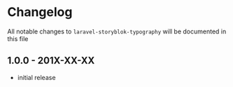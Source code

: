 # Changelog

All notable changes to `laravel-storyblok-typography` will be documented in this file

## 1.0.0 - 201X-XX-XX

- initial release
